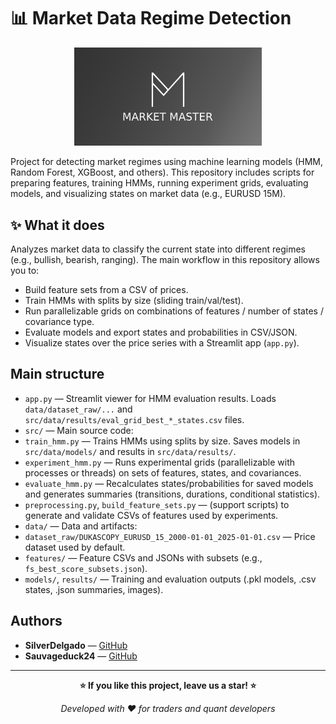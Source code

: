 # 📊 Market Data Regime Detection 

<div align="center">
<img src="src/data/market master logo.jpg" alt="Market Master Logo" width="300"/>
</div>

Project for detecting market regimes using machine learning models (HMM, Random Forest, XGBoost, and others). This repository includes scripts for preparing features, training HMMs, running experiment grids, evaluating models, and visualizing states on market data (e.g., EURUSD 15M).

## ✨ What it does

Analyzes market data to classify the current state into different regimes (e.g., bullish, bearish, ranging). The main workflow in this repository allows you to:

- Build feature sets from a CSV of prices.
- Train HMMs with splits by size (sliding train/val/test).
- Run parallelizable grids on combinations of features / number of states / covariance type.
- Evaluate models and export states and probabilities in CSV/JSON.
- Visualize states over the price series with a Streamlit app (`app.py`).

## Main structure

- `app.py` — Streamlit viewer for HMM evaluation results. Loads `data/dataset_raw/...` and `src/data/results/eval_grid_best_*_states.csv` files.
- `src/` — Main source code:
- `train_hmm.py` — Trains HMMs using splits by size. Saves models in `src/data/models/` and results in `src/data/results/`.
- `experiment_hmm.py` — Runs experimental grids (parallelizable with processes or threads) on sets of features, states, and covariances.
- `evaluate_hmm.py` — Recalculates states/probabilities for saved models and generates summaries (transitions, durations, conditional statistics).
- `preprocessing.py`, `build_feature_sets.py` — (support scripts) to generate and validate CSVs of features used by experiments.
- `data/` — Data and artifacts:
- `dataset_raw/DUKASCOPY_EURUSD_15_2000-01-01_2025-01-01.csv` — Price dataset used by default.
- `features/` — Feature CSVs and JSONs with subsets (e.g., `fs_best_score_subsets.json`).
- `models/`, `results/` — Training and evaluation outputs (.pkl models, .csv states, .json summaries, images).

## Authors

- **SilverDelgado** — [GitHub](https://github.com/SilverDelgado)
- **Sauvageduck24** — [GitHub](https://github.com/Sauvageduck24)

---

<div align="center">

**⭐ If you like this project, leave us a star! ⭐**

*Developed with ❤️ for traders and quant developers*

</div>
